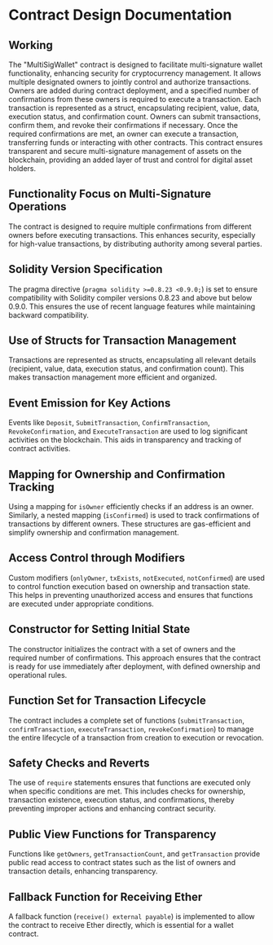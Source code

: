 # Contract Design Documentation

## Working

The "MultiSigWallet" contract is designed to facilitate multi-signature wallet functionality, enhancing security for cryptocurrency management. It allows multiple designated owners to jointly control and authorize transactions. Owners are added during contract deployment, and a specified number of confirmations from these owners is required to execute a transaction. Each transaction is represented as a struct, encapsulating recipient, value, data, execution status, and confirmation count. Owners can submit transactions, confirm them, and revoke their confirmations if necessary. Once the required confirmations are met, an owner can execute a transaction, transferring funds or interacting with other contracts. This contract ensures transparent and secure multi-signature management of assets on the blockchain, providing an added layer of trust and control for digital asset holders.

## Functionality Focus on Multi-Signature Operations

The contract is designed to require multiple confirmations from different owners before executing transactions. This enhances security, especially for high-value transactions, by distributing authority among several parties.

## Solidity Version Specification

The pragma directive (`pragma solidity >=0.8.23 <0.9.0;`) is set to ensure compatibility with Solidity compiler versions 0.8.23 and above but below 0.9.0. This ensures the use of recent language features while maintaining backward compatibility.

## Use of Structs for Transaction Management

Transactions are represented as structs, encapsulating all relevant details (recipient, value, data, execution status, and confirmation count). This makes transaction management more efficient and organized.

## Event Emission for Key Actions

Events like `Deposit`, `SubmitTransaction`, `ConfirmTransaction`, `RevokeConfirmation`, and `ExecuteTransaction` are used to log significant activities on the blockchain. This aids in transparency and tracking of contract activities.

## Mapping for Ownership and Confirmation Tracking

Using a mapping for `isOwner` efficiently checks if an address is an owner. Similarly, a nested mapping (`isConfirmed`) is used to track confirmations of transactions by different owners. These structures are gas-efficient and simplify ownership and confirmation management.

## Access Control through Modifiers

Custom modifiers (`onlyOwner`, `txExists`, `notExecuted`, `notConfirmed`) are used to control function execution based on ownership and transaction state. This helps in preventing unauthorized access and ensures that functions are executed under appropriate conditions.

## Constructor for Setting Initial State

The constructor initializes the contract with a set of owners and the required number of confirmations. This approach ensures that the contract is ready for use immediately after deployment, with defined ownership and operational rules.

## Function Set for Transaction Lifecycle

The contract includes a complete set of functions (`submitTransaction`, `confirmTransaction`, `executeTransaction`, `revokeConfirmation`) to manage the entire lifecycle of a transaction from creation to execution or revocation.

## Safety Checks and Reverts

The use of `require` statements ensures that functions are executed only when specific conditions are met. This includes checks for ownership, transaction existence, execution status, and confirmations, thereby preventing improper actions and enhancing contract security.

## Public View Functions for Transparency

Functions like `getOwners`, `getTransactionCount`, and `getTransaction` provide public read access to contract states such as the list of owners and transaction details, enhancing transparency.

## Fallback Function for Receiving Ether

A fallback function (`receive() external payable`) is implemented to allow the contract to receive Ether directly, which is essential for a wallet contract.
